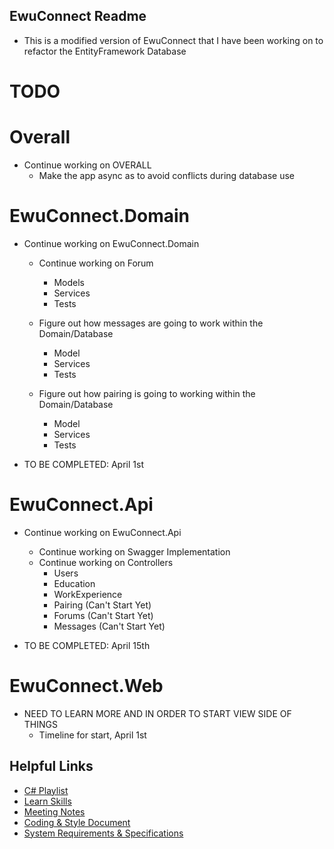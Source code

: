 ## EwuConnect Readme

- This is a modified version of EwuConnect that I have been working on to refactor the EntityFramework Database

# TODO
# Overall
- Continue working on OVERALL
	- Make the app async as to avoid conflicts during database use

# EwuConnect.Domain
- Continue working on EwuConnect.Domain
	- Continue working on Forum
		- Models
		- Services
		- Tests

	- Figure out how messages are going to work within the Domain/Database
		- Model
		- Services
		- Tests

	- Figure out how pairing is going to working within the Domain/Database
		- Model
		- Services
		- Tests

- TO BE COMPLETED: April 1st

# EwuConnect.Api
- Continue working on EwuConnect.Api
	- Continue working on Swagger Implementation
	- Continue working on Controllers
		- Users
		- Education
		- WorkExperience
		- Pairing	(Can't Start Yet)
		- Forums	(Can't Start Yet)
		- Messages 	(Can't Start Yet)

- TO BE COMPLETED: April 15th

# EwuConnect.Web
- NEED TO LEARN MORE AND IN ORDER TO START VIEW SIDE OF THINGS
	- Timeline for start, April 1st

## Helpful Links
- [C# Playlist](https://www.youtube.com/playlist?list=PLaGTKnBCbl7XMZv7VB7IfoZ9ON5HnyORK)
- [Learn Skills](https://www.pluralsight.com)
- [Meeting Notes](https://docs.google.com/document/d/1JUqG9qR1wk1RSYyXJ4nKGECLeWDiHfLRCGG1WEUi3QQ/edit)
- [Coding & Style Document](https://docs.google.com/document/d/13YXsQlKrrU22noi8ST_2S9abacpWZghkIhI8mcgKkII/edit)
- [System Requirements & Specifications](https://drive.google.com/open?id=1tkCKCHPzsj1DCqGx0q9SY_Tg3aSjBjXGvz-CMKsg-oc)
